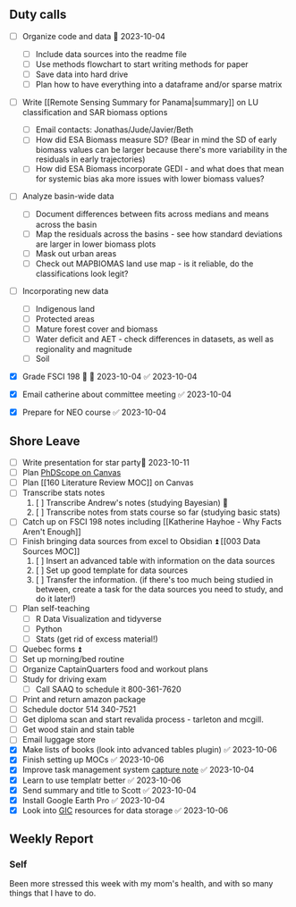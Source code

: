 ## Duty calls
- [ ] Organize code and data 📅 2023-10-04
	- [ ] Include data sources into the readme file
	- [ ] Use methods flowchart to start writing methods for paper
	- [ ] Save data into hard drive
	- [ ] Plan how to have everything into a dataframe and/or sparse matrix
- [ ] Write [[Remote Sensing Summary for Panama|summary]] on LU classification and SAR biomass options
	- [ ] Email contacts: Jonathas/Jude/Javier/Beth 
	- [ ] How did ESA Biomass measure SD? (Bear in mind the SD of early biomass values can be larger because there's more variability in the residuals in early trajectories)
	- [ ] How did ESA Biomass incorporate GEDI - and what does that mean for systemic bias aka more issues with lower biomass values?
- [ ] Analyze basin-wide data
	- [ ] Document differences between fits across medians and means across the basin
	- [ ] Map the residuals across the basins - see how standard deviations are larger in lower biomass plots
	- [ ] Mask out urban areas
	- [ ] Check out MAPBIOMAS land use map - is it reliable, do the classifications look legit?
- [ ] Incorporating new data
	- [ ] Indigenous land
	- [ ] Protected areas
	- [ ] Mature forest cover and biomass
	- [ ] Water deficit and AET - check differences in datasets, as well as regionality and magnitude
	- [ ] Soil
- [x] Grade FSCI 198 🔼 📅 2023-10-04 ✅ 2023-10-04
- [x] Email catherine about committee meeting ✅ 2023-10-04
- [x] Prepare for NEO course ✅ 2023-10-04


## Shore Leave
- [ ] Write presentation for star party📅 2023-10-11
- [ ] Plan [PhDScope on Canvas](https://twitter.com/Artifexx/status/1608934257292103683) 
- [ ] Plan [[160 Literature Review MOC]] on Canvas
- [ ] Transcribe stats notes
	1.  [ ] Transcribe Andrew's notes (studying Bayesian) 🔼 
	2.  [ ] Transcribe notes from stats course so far (studying basic stats)
- [ ] Catch up on FSCI 198 notes including [[Katherine Hayhoe - Why Facts Aren't Enough]]
- [ ] Finish bringing data sources from excel to Obsidian ⏫ [[003 Data Sources MOC]] 
	1.  [ ] Insert an advanced table with information on the data sources
	2.  [ ] Set up good template for data sources
	3.  [ ] Transfer the information. (if there's too much being studied in between, create a task for the data sources you need to study, and do it later!)
- [ ] Plan self-teaching
	- [ ] R Data Visualization and tidyverse
	- [ ] Python
	- [ ] Stats (get rid of excess material!)
- [ ] Quebec forms ⏫
- [ ] Set up morning/bed routine
- [ ] Organize CaptainQuarters food and workout plans 
- [ ] Study for driving exam
	- [ ] Call SAAQ to schedule it 800-361-7620
- [ ] Print and return amazon package
- [ ] Schedule doctor 514 340-7521
- [ ] Get diploma scan and start revalida process - tarleton and mcgill.
- [ ] Get wood stain and stain table
- [ ] Email luggage store
- [x] Make lists of books (look into advanced tables plugin) ✅ 2023-10-06
- [x] Finish setting up MOCs ✅ 2023-10-06
- [x] Improve task management system [capture note](https://forum.obsidian.md/t/how-to-use-daily-notes-with-a-capture-note/6121) ✅ 2023-10-04
- [x] Learn to use templatr better ✅ 2023-10-06
- [x] Send summary and title to Scott ✅ 2023-10-04
- [x] Install Google Earth Pro ✅ 2023-10-04
- [x] Look into [GIC](https://gic.geog.mcgill.ca/) resources for data storage ✅ 2023-10-06
## Weekly Report

### Self
Been more stressed this week with my mom's health, and with so many things that I have to do.